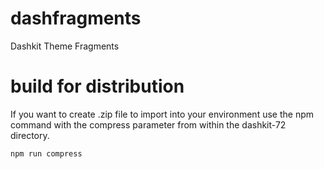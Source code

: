 # dashfragments
Dashkit Theme Fragments

# build for distribution
If you want to create .zip file to import into your environment use the npm command with the compress parameter from within the dashkit-72 directory.

```
npm run compress
```